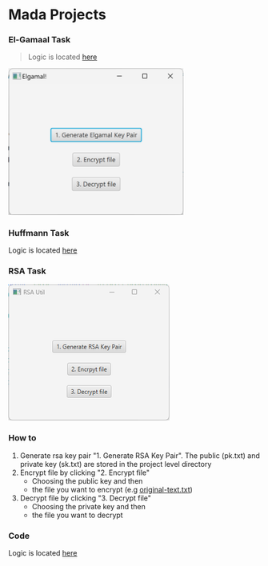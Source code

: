 # Mada Projects

### El-Gamaal Task
> Logic is located [here](src/main/java/com/example/mada/elgamal/ElgamalController.java)

<img alt="elgamaal" src="elgamaal.png" width="350">

### Huffmann Task
Logic is located [here](src/main/java/com/example/mada/huffmann/HuffmannApplicationController.java)

### RSA Task
![ui](rsa.png)
### How to
1. Generate rsa key pair "1. Generate RSA Key Pair". The public (pk.txt) and private key (sk.txt) are stored in the project level directory
2. Encrypt file by clicking  "2. Encrypt file"
   - Choosing the public key and then 
   - the file you want to encrypt (e.g [original-text.txt](original-text.txt))
4. Decrypt file by clicking "3. Decrypt file"
   - Choosing the private key and then 
   - the file you want to decrypt

### Code
Logic is located [here](src/main/java/com/example/mada/RSAApplicationController.java)